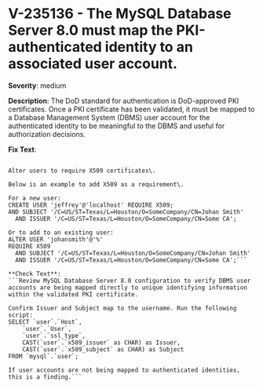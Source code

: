 # V-235136 - The MySQL Database Server 8.0 must map the PKI-authenticated identity to an associated user account.

**Severity**: medium

**Description**:
The DoD standard for authentication is DoD-approved PKI certificates. Once a PKI certificate has been validated, it must be mapped to a Database Management System (DBMS) user account for the authenticated identity to be meaningful to the DBMS and useful for authorization decisions.

**Fix Text**:
```Configure the MySQL Database Server 8\.0 to map the authenticated identity directly to the MySQL Database Server 8\.0 user account\.

Alter users to require X509 certificates\.

Below is an example to add X509 as a requirement\.

For a new user:
CREATE USER 'jeffrey'@'localhost' REQUIRE X509;
AND SUBJECT '/C=US/ST=Texas/L=Houston/O=SomeCompany/CN=Johan Smith'
  AND ISSUER '/C=US/ST=Texas/L=Houston/O=SomeCompany/CN=Some CA';

Or to add to an existing user:
ALTER USER 'johansmith'@'%'
REQUIRE X509
  AND SUBJECT '/C=US/ST=Texas/L=Houston/O=SomeCompany/CN=Johan Smith'
  AND ISSUER '/C=US/ST=Texas/L=Houston/O=SomeCompany/CN=Some CA';```

**Check Text**:
```Review MySQL Database Server 8.0 configuration to verify DBMS user accounts are being mapped directly to unique identifying information within the validated PKI certificate.

Confirm Issuer and Subject map to the username. Run the following script:
SELECT `user`.`Host`,
    `user`.`User`,
    `user`.`ssl_type`,
    CAST(`user`.`x509_issuer` as CHAR) as Issuer,
    CAST(`user`.`x509_subject` as CHAR) as Subject
FROM `mysql`.`user`;

If user accounts are not being mapped to authenticated identities, this is a finding.```
